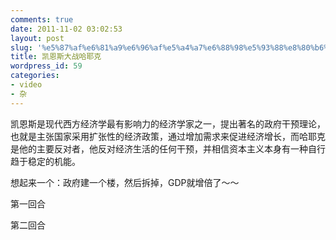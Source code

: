 ```yaml
---
comments: true
date: 2011-11-02 03:02:53
layout: post
slug: '%e5%87%af%e6%81%a9%e6%96%af%e5%a4%a7%e6%88%98%e5%93%88%e8%80%b6%e5%85%8b'
title: 凯恩斯大战哈耶克
wordpress_id: 59
categories:
- video
- 杂
---
```


     
 凯恩斯是现代西方经济学最有影响力的经济学家之一，提出著名的政府干预理论，也就是主张国家采用扩张性的经济政策，通过增加需求来促进经济增长，而哈耶克是他的主要反对者，他反对经济生活的任何干预，并相信资本主义本身有一种自行趋于稳定的机能。

想起来一个：政府建一个楼，然后拆掉，GDP就增倍了～～

第一回合



第二回合




